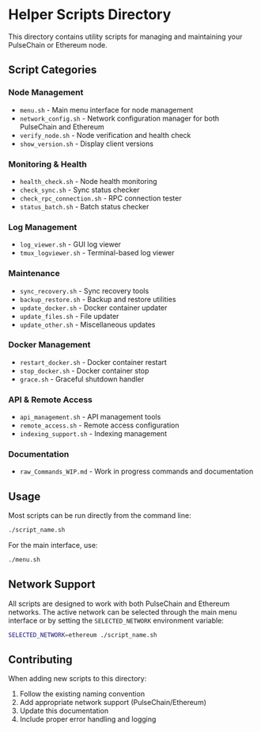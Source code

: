 # Helper Scripts Directory

This directory contains utility scripts for managing and maintaining your PulseChain or Ethereum node.

## Script Categories

### Node Management
- `menu.sh` - Main menu interface for node management
- `network_config.sh` - Network configuration manager for both PulseChain and Ethereum
- `verify_node.sh` - Node verification and health check
- `show_version.sh` - Display client versions

### Monitoring & Health
- `health_check.sh` - Node health monitoring
- `check_sync.sh` - Sync status checker
- `check_rpc_connection.sh` - RPC connection tester
- `status_batch.sh` - Batch status checker

### Log Management
- `log_viewer.sh` - GUI log viewer
- `tmux_logviewer.sh` - Terminal-based log viewer

### Maintenance
- `sync_recovery.sh` - Sync recovery tools
- `backup_restore.sh` - Backup and restore utilities
- `update_docker.sh` - Docker container updater
- `update_files.sh` - File updater
- `update_other.sh` - Miscellaneous updates

### Docker Management
- `restart_docker.sh` - Docker container restart
- `stop_docker.sh` - Docker container stop
- `grace.sh` - Graceful shutdown handler

### API & Remote Access
- `api_management.sh` - API management tools
- `remote_access.sh` - Remote access configuration
- `indexing_support.sh` - Indexing management

### Documentation
- `raw_Commands_WIP.md` - Work in progress commands and documentation

## Usage

Most scripts can be run directly from the command line:
```bash
./script_name.sh
```

For the main interface, use:
```bash
./menu.sh
```

## Network Support

All scripts are designed to work with both PulseChain and Ethereum networks. The active network can be selected through the main menu interface or by setting the `SELECTED_NETWORK` environment variable:

```bash
SELECTED_NETWORK=ethereum ./script_name.sh
```

## Contributing

When adding new scripts to this directory:
1. Follow the existing naming convention
2. Add appropriate network support (PulseChain/Ethereum)
3. Update this documentation
4. Include proper error handling and logging
